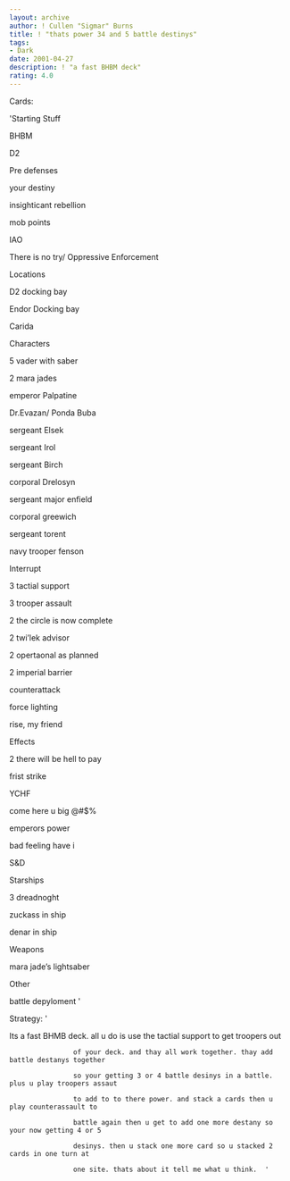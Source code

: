 ```yaml
---
layout: archive
author: ! Cullen "Sigmar" Burns
title: ! "thats power 34 and 5 battle destinys"
tags:
- Dark
date: 2001-04-27
description: ! "a fast BHBM deck"
rating: 4.0
---
```

Cards: 

'Starting Stuff

BHBM

D2

Pre defenses

your destiny

insighticant rebellion

mob points

IAO

There is no try/ Oppressive Enforcement


Locations

D2 docking bay

Endor Docking bay

Carida


Characters

5 vader with saber

2 mara jades

emperor Palpatine

Dr.Evazan/ Ponda Buba

sergeant Elsek

sergeant Irol

sergeant Birch

corporal Drelosyn

sergeant major enfield

corporal greewich

sergeant torent

navy trooper fenson


Interrupt

3 tactial support

3 trooper assault

2 the circle is now complete

2 twi’lek advisor

2 opertaonal as planned

2 imperial barrier

counterattack

force lighting

rise, my friend


Effects

2 there will be hell to pay

frist strike

YCHF

come here u big @#$%

emperors power

bad feeling have i

S&D


Starships

3 dreadnoght

zuckass in ship

denar in ship


Weapons

mara jade’s lightsaber


Other

battle depyloment '

Strategy: '

Its a fast BHMB deck. all u do is use the tactial support to get troopers out

                    of your deck. and thay all work together. thay add battle destanys together

                    so your getting 3 or 4 battle desinys in a battle. plus u play troopers assaut

                    to add to to there power. and stack a cards then u play counterassault to

                    battle again then u get to add one more destany so your now getting 4 or 5

                    desinys. then u stack one more card so u stacked 2 cards in one turn at

                    one site. thats about it tell me what u think.  '